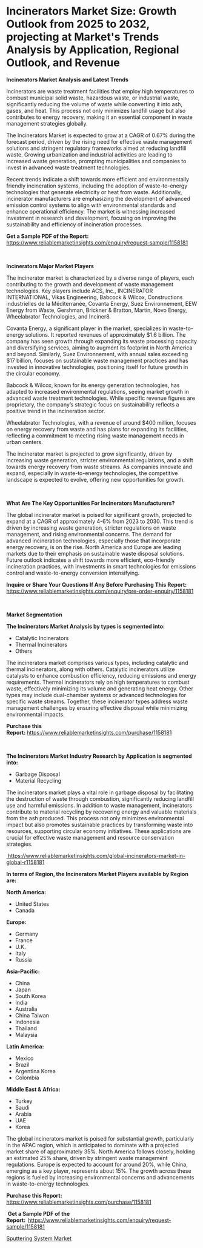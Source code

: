 <p><h1>Incinerators Market Size: Growth Outlook from 2025 to 2032, projecting at Market's Trends Analysis by Application, Regional Outlook, and Revenue</h1></p><p><strong>Incinerators Market Analysis and Latest Trends</strong></p>
<p><p>Incinerators are waste treatment facilities that employ high temperatures to combust municipal solid waste, hazardous waste, or industrial waste, significantly reducing the volume of waste while converting it into ash, gases, and heat. This process not only minimizes landfill usage but also contributes to energy recovery, making it an essential component in waste management strategies globally.</p><p>The Incinerators Market is expected to grow at a CAGR of 0.67% during the forecast period, driven by the rising need for effective waste management solutions and stringent regulatory frameworks aimed at reducing landfill waste. Growing urbanization and industrial activities are leading to increased waste generation, prompting municipalities and companies to invest in advanced waste treatment technologies. </p><p>Recent trends indicate a shift towards more efficient and environmentally friendly incineration systems, including the adoption of waste-to-energy technologies that generate electricity or heat from waste. Additionally, incinerator manufacturers are emphasizing the development of advanced emission control systems to align with environmental standards and enhance operational efficiency. The market is witnessing increased investment in research and development, focusing on improving the sustainability and efficiency of incineration processes.</p></p>
<p><strong>Get a Sample PDF of the Report:&nbsp;</strong> <a href="https://www.reliablemarketinsights.com/enquiry/request-sample/1158181?utm_campaign=2210&utm_medium=2&utm_source=Github&utm_content=ia&utm_term=08042025&utm_id=incinerators">https://www.reliablemarketinsights.com/enquiry/request-sample/1158181</a></p>
<p>&nbsp;</p>
<p><strong>Incinerators Major Market Players</strong></p>
<p><p>The incinerator market is characterized by a diverse range of players, each contributing to the growth and development of waste management technologies. Key players include ACS, Inc., INCINERATOR INTERNATIONAL, Vikas Engineering, Babcock & Wilcox, Constructions industrielles de la Méditerranée, Covanta Energy, Suez Environnement, EEW Energy from Waste, Gershman, Brickner & Bratton, Martin, Novo Energy, Wheelabrator Technologies, and Inciner8.</p><p>Covanta Energy, a significant player in the market, specializes in waste-to-energy solutions. It reported revenues of approximately $1.6 billion. The company has seen growth through expanding its waste processing capacity and diversifying services, aiming to augment its footprint in North America and beyond. Similarly, Suez Environnement, with annual sales exceeding $17 billion, focuses on sustainable waste management practices and has invested in innovative technologies, positioning itself for future growth in the circular economy.</p><p>Babcock & Wilcox, known for its energy generation technologies, has adapted to increased environmental regulations, seeing market growth in advanced waste treatment technologies. While specific revenue figures are proprietary, the company’s strategic focus on sustainability reflects a positive trend in the incineration sector.</p><p>Wheelabrator Technologies, with a revenue of around $400 million, focuses on energy recovery from waste and has plans for expanding its facilities, reflecting a commitment to meeting rising waste management needs in urban centers.</p><p>The incinerator market is projected to grow significantly, driven by increasing waste generation, stricter environmental regulations, and a shift towards energy recovery from waste streams. As companies innovate and expand, especially in waste-to-energy technologies, the competitive landscape is expected to evolve, offering new opportunities for growth.</p></p>
<p>&nbsp;</p>
<p><strong>What Are The Key Opportunities For Incinerators Manufacturers?</strong></p>
<p><p>The global incinerator market is poised for significant growth, projected to expand at a CAGR of approximately 4-6% from 2023 to 2030. This trend is driven by increasing waste generation, stricter regulations on waste management, and rising environmental concerns. The demand for advanced incineration technologies, especially those that incorporate energy recovery, is on the rise. North America and Europe are leading markets due to their emphasis on sustainable waste disposal solutions. Future outlook indicates a shift towards more efficient, eco-friendly incineration practices, with investments in smart technologies for emissions control and waste-to-energy conversion intensifying.</p></p>
<p><strong>Inquire or Share Your Questions If Any Before Purchasing This Report:</strong> <a href="https://www.reliablemarketinsights.com/enquiry/pre-order-enquiry/1158181?utm_campaign=2210&utm_medium=2&utm_source=Github&utm_content=ia&utm_term=08042025&utm_id=incinerators">https://www.reliablemarketinsights.com/enquiry/pre-order-enquiry/1158181</a></p>
<p>&nbsp;</p>
<p><strong>Market Segmentation</strong></p>
<p><strong>The Incinerators Market Analysis by types is segmented into:</strong></p>
<p><ul><li>Catalytic Incinerators</li><li>Thermal Incinerators</li><li>Others</li></ul></p>
<p><p>The incinerators market comprises various types, including catalytic and thermal incinerators, along with others. Catalytic incinerators utilize catalysts to enhance combustion efficiency, reducing emissions and energy requirements. Thermal incinerators rely on high temperatures to combust waste, effectively minimizing its volume and generating heat energy. Other types may include dual-chamber systems or advanced technologies for specific waste streams. Together, these incinerator types address waste management challenges by ensuring effective disposal while minimizing environmental impacts.</p></p>
<p><strong>Purchase this Report:&nbsp;</strong><a href="https://www.reliablemarketinsights.com/purchase/1158181?utm_campaign=2210&utm_medium=2&utm_source=Github&utm_content=ia&utm_term=08042025&utm_id=incinerators">https://www.reliablemarketinsights.com/purchase/1158181</a></p>
<p>&nbsp;</p>
<p><strong>The Incinerators Market Industry Research by Application is segmented into:</strong></p>
<p><ul><li>Garbage Disposal</li><li>Material Recycling</li></ul></p>
<p><p>The incinerators market plays a vital role in garbage disposal by facilitating the destruction of waste through combustion, significantly reducing landfill use and harmful emissions. In addition to waste management, incinerators contribute to material recycling by recovering energy and valuable materials from the ash produced. This process not only minimizes environmental impact but also promotes sustainable practices by transforming waste into resources, supporting circular economy initiatives. These applications are crucial for effective waste management and resource conservation strategies.</p></p>
<p><a href="https://www.reliablemarketinsights.com/global-incinerators-market-in-global-r1158181?utm_campaign=2210&utm_medium=2&utm_source=Github&utm_content=ia&utm_term=08042025&utm_id=incinerators">&nbsp;https://www.reliablemarketinsights.com/global-incinerators-market-in-global-r1158181</a></p>
<p><strong>In terms of Region, the Incinerators Market Players available by Region are:</strong></p>
<p>
    <p> <strong> North America: </strong>
        <ul>
            <li>United States</li>
            <li>Canada</li>
        </ul>
        </p> 
    <p> <strong> Europe: </strong>
        <ul>
            <li>Germany</li>
            <li>France</li>
            <li>U.K.</li>
            <li>Italy</li>
            <li>Russia</li>
        </ul>
        </p> 
    <p> <strong> Asia-Pacific: </strong>
        <ul>
            <li>China</li>
            <li>Japan</li>
            <li>South Korea</li>
            <li>India</li>
            <li>Australia</li>
            <li>China Taiwan</li>
            <li>Indonesia</li>
            <li>Thailand</li>
            <li>Malaysia</li>
        </ul>
        </p> 
    <p> <strong> Latin America: </strong>
        <ul>
            <li>Mexico</li>
            <li>Brazil</li>
            <li>Argentina Korea</li>
            <li>Colombia</li>
        </ul>
        </p> 
    <p> <strong> Middle East & Africa: </strong>
        <ul>
            <li>Turkey</li>
            <li>Saudi</li>
            <li>Arabia</li>
            <li>UAE</li>
            <li>Korea</li>
        </ul>
    </p>
    </p>
<p><p>The global incinerators market is poised for substantial growth, particularly in the APAC region, which is anticipated to dominate with a projected market share of approximately 35%. North America follows closely, holding an estimated 25% share, driven by stringent waste management regulations. Europe is expected to account for around 20%, while China, emerging as a key player, represents about 15%. The growth across these regions is fueled by increasing environmental concerns and advancements in waste-to-energy technologies.</p></p>
<p><strong>Purchase this Report: </strong><a href="https://www.reliablemarketinsights.com/purchase/1158181?utm_campaign=2210&utm_medium=2&utm_source=Github&utm_content=ia&utm_term=08042025&utm_id=incinerators">https://www.reliablemarketinsights.com/purchase/1158181</a></p>
<p>&nbsp;<strong>Get a Sample PDF of the Report:&nbsp;&nbsp;</strong><a href="https://www.reliablemarketinsights.com/enquiry/request-sample/1158181?utm_campaign=2210&utm_medium=2&utm_source=Github&utm_content=ia&utm_term=08042025&utm_id=incinerators">https://www.reliablemarketinsights.com/enquiry/request-sample/1158181</a></p>
<p><strong></strong></p>
<p><p><a href="https://github.com/NarcisoFerry/Market-Research-Report-List-2/blob/main/sputtering-system-market.md?utm_campaign=2210&utm_medium=2&utm_source=Github&utm_content=ia&utm_term=08042025&utm_id=incinerators">Sputtering System Market</a></p></p>